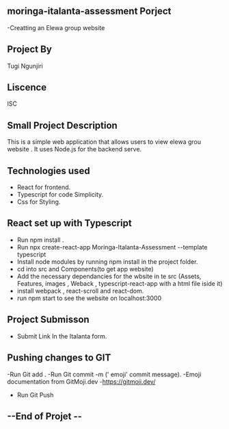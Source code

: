 ## moringa-italanta-assessment Porject
-Creatting an Elewa group website

## Project By
Tugi Ngunjiri

##  Liscence  
ISC

 ## Small Project Description
This is a simple web application that allows users to  view elewa grou website . It uses Node.js for the backend serve.
## Technologies used
- React for frontend.
- Typescript for code Simplicity.
- Css for Styling.

## React set up with Typescript
 - Run npm install .
 - Run  npx create-react-app Moringa-Italanta-Assessment --template typescript
 - Install node modules by running npm install in the project folder.
 - cd into src  and Components(to get app website)
 - Add the necessary dependancies for the wbsite in te src
 (Assets, Features, images , Weback , typescript-react-app with a html file iside it)
 - install webpack , react-scroll and react-dom.
 - run npm start to see the website on localhost:3000

 ## Project Submisson
- Submit Link In the Italanta form.

## Pushing changes to GIT
-Run Git add .
-Run Git commit -m (' emoji' commit message).
-Emoji documentation from GitMoji.dev
-https://gitmoji.dev/
- Run Git Push




## --End of Projet --
